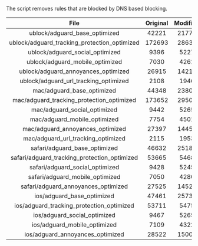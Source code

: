 The script removes rules that are blocked by DNS based blocking.


| File | Original | Modified |
|:----:|:-----:|:-----:|
| ublock/adguard_base_optimized | 42221 | 21776 |
| ublock/adguard_tracking_protection_optimized | 172693 | 28636 |
| ublock/adguard_social_optimized | 9396 | 5227 |
| ublock/adguard_mobile_optimized | 7030 | 4261 |
| ublock/adguard_annoyances_optimized | 26915 | 14214 |
| ublock/adguard_url_tracking_optimized | 2108 | 1946 |
| mac/adguard_base_optimized | 44348 | 23807 |
| mac/adguard_tracking_protection_optimized | 173652 | 29502 |
| mac/adguard_social_optimized | 9442 | 5265 |
| mac/adguard_mobile_optimized | 7754 | 4501 |
| mac/adguard_annoyances_optimized | 27397 | 14450 |
| mac/adguard_url_tracking_optimized | 2115 | 1953 |
| safari/adguard_base_optimized | 46632 | 25180 |
| safari/adguard_tracking_protection_optimized | 53665 | 5468 |
| safari/adguard_social_optimized | 9428 | 5245 |
| safari/adguard_mobile_optimized | 7050 | 4280 |
| safari/adguard_annoyances_optimized | 27525 | 14524 |
| ios/adguard_base_optimized | 47461 | 25732 |
| ios/adguard_tracking_protection_optimized | 53711 | 5475 |
| ios/adguard_social_optimized | 9467 | 5265 |
| ios/adguard_mobile_optimized | 7109 | 4322 |
| ios/adguard_annoyances_optimized | 28522 | 15005 |